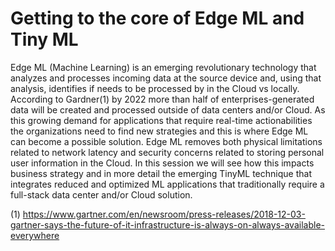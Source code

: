 # Getting to the core of Edge ML and Tiny ML

Edge ML (Machine Learning) is an emerging revolutionary technology that analyzes and processes incoming data at the source device and, using that analysis, identifies if needs to be processed by in the Cloud vs locally. According to Gardner(1) by 2022 more than half of enterprises-generated data will be created and processed outside of data centers and/or Cloud. As this growing demand for applications that require real-time actionabilities the organizations need to find new strategies and this is where Edge ML can become a possible solution. Edge ML removes both physical limitations related to network latency and security concerns related to storing personal user information in the Cloud. In this session we will see how this impacts business strategy and in more detail the emerging TinyML technique that integrates reduced and optimized ML applications that traditionally require a full-stack data center and/or Cloud solution.

(1) https://www.gartner.com/en/newsroom/press-releases/2018-12-03-gartner-says-the-future-of-it-infrastructure-is-always-on-always-available-everywhere
